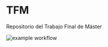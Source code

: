 # TFM
Repositorio del Trabajo Final de Máster

![example workflow](https://github.com/srartur/tfm/actions/workflows/blank.yml/badge.svg)